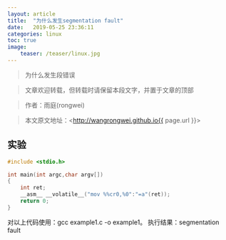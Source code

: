 ```yaml
---
layout: article
title:  "为什么发生segmentation fault"
date:   2019-05-25 23:36:11
categories: linux
toc: true
image:
    teaser: /teaser/linux.jpg
---
```


>为什么发生段错误

> 文章欢迎转载，但转载时请保留本段文字，并置于文章的顶部

> 作者：雨庭(rongwei)

> 本文原文地址：<http://wangrongwei.github.io{{ page.url }}>

## 实验 ##

```c
#include <stdio.h>

int main(int argc,char argv[])
{
    int ret;
    __asm__ __volatile__("mov %%cr0,%0":"=a"(ret));
    return 0;
}

```

对以上代码使用：gcc example1.c -o example1。
执行结果：segmentation fault
